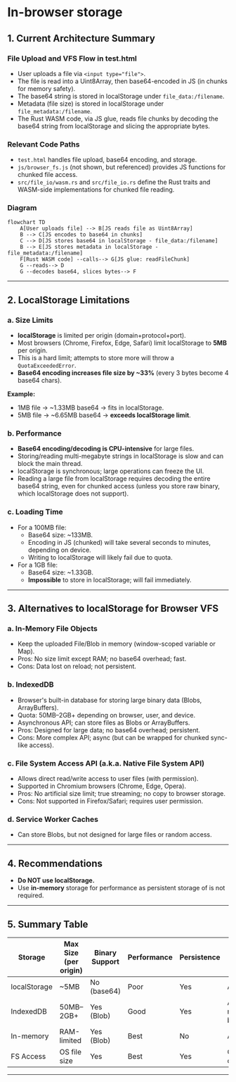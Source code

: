 # In-browser storage

## 1. Current Architecture Summary

### File Upload and VFS Flow in test.html

- User uploads a file via `<input type="file">`.
- The file is read into a Uint8Array, then base64-encoded in JS (in chunks for memory safety).
- The base64 string is stored in localStorage under `file_data:/filename`.
- Metadata (file size) is stored in localStorage under `file_metadata:/filename`.
- The Rust WASM code, via JS glue, reads file chunks by decoding the base64 string from localStorage and slicing the appropriate bytes.

### Relevant Code Paths

- `test.html` handles file upload, base64 encoding, and storage.
- `js/browser_fs.js` (not shown, but referenced) provides JS functions for chunked file access.
- `src/file_io/wasm.rs` and `src/file_io.rs` define the Rust traits and WASM-side implementations for chunked file reading.

### Diagram

```mermaid
flowchart TD
    A[User uploads file] --> B[JS reads file as Uint8Array]
    B --> C[JS encodes to base64 in chunks]
    C --> D[JS stores base64 in localStorage - file_data:/filename]
    B --> E[JS stores metadata in localStorage - file_metadata:/filename]
    F[Rust WASM code] --calls--> G[JS glue: readFileChunk]
    G --reads--> D
    G --decodes base64, slices bytes--> F
```

---

## 2. LocalStorage Limitations

### a. **Size Limits**

- **localStorage** is limited per origin (domain+protocol+port).
- Most browsers (Chrome, Firefox, Edge, Safari) limit localStorage to **5MB** per origin.
- This is a hard limit; attempts to store more will throw a `QuotaExceededError`.
- **Base64 encoding increases file size by ~33%** (every 3 bytes become 4 base64 chars).

**Example:**

- 1MB file → ~1.33MB base64 → fits in localStorage.
- 5MB file → ~6.65MB base64 → **exceeds localStorage limit**.

### b. **Performance**

- **Base64 encoding/decoding is CPU-intensive** for large files.
- Storing/reading multi-megabyte strings in localStorage is slow and can block the main thread.
- localStorage is synchronous; large operations can freeze the UI.
- Reading a large file from localStorage requires decoding the entire base64 string, even for chunked access (unless you store raw binary, which localStorage does not support).

### c. **Loading Time**

- For a 100MB file:
  - Base64 size: ~133MB.
  - Encoding in JS (chunked) will take several seconds to minutes, depending on device.
  - Writing to localStorage will likely fail due to quota.
- For a 1GB file:
  - Base64 size: ~1.33GB.
  - **Impossible** to store in localStorage; will fail immediately.

---

## 3. Alternatives to localStorage for Browser VFS

### a. **In-Memory File Objects**

- Keep the uploaded File/Blob in memory (window-scoped variable or Map).
- Pros: No size limit except RAM; no base64 overhead; fast.
- Cons: Data lost on reload; not persistent.

### b. **IndexedDB**

- Browser's built-in database for storing large binary data (Blobs, ArrayBuffers).
- Quota: 50MB–2GB+ depending on browser, user, and device.
- Asynchronous API; can store files as Blobs or ArrayBuffers.
- Pros: Designed for large data; no base64 overhead; persistent.
- Cons: More complex API; async (but can be wrapped for chunked sync-like access).

### c. **File System Access API** (a.k.a. Native File System API)

- Allows direct read/write access to user files (with permission).
- Supported in Chromium browsers (Chrome, Edge, Opera).
- Pros: No artificial size limit; true streaming; no copy to browser storage.
- Cons: Not supported in Firefox/Safari; requires user permission.

### d. **Service Worker Caches**

- Can store Blobs, but not designed for large files or random access.

---

## 4. Recommendations

- **Do NOT use localStorage.**
- Use **in-memory** storage for performance as persistent storage of is not required.

---

## 5. Summary Table

| Storage      | Max Size (per origin) | Binary Support | Performance | Persistence | Browser Support     | Async |
|--------------|-----------------------|----------------|-------------|-------------|---------------------|-------|
| localStorage | ~5MB                  | No (base64)    | Poor        | Yes         | All                 | No    |
| IndexedDB    | 50MB–2GB+             | Yes (Blob)     | Good        | Yes         | All modern browsers | Yes   |
| In-memory    | RAM-limited           | Yes (Blob)     | Best        | No          | All                 | No    |
| FS Access    | OS file size          | Yes            | Best        | Yes         | Chromium only       | No    |

---
